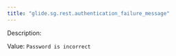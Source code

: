 ```yaml
---
title: "glide.sg.rest.authentication_failure_message"
---
```


Description: 

Value: `Password is incorrect`